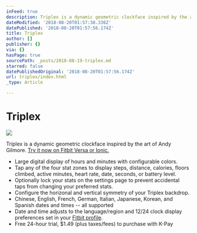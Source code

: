 ```yaml
---
inFeed: true
description: Triplex is a dynamic geometric clockface inspired by the art of Andy Gilmore.
dateModified: '2018-08-20T01:57:38.336Z'
datePublished: '2018-08-20T01:57:56.174Z'
title: Triplex
author: []
publisher: {}
via: {}
hasPage: true
sourcePath: _posts/2018-08-19-triplex.md
starred: false
datePublishedOriginal: '2018-08-20T01:57:56.174Z'
url: triplex/index.html
_type: Article

---
```

# Triplex
![](https://the-grid-user-content.s3-us-west-2.amazonaws.com/bea50b66-8bf4-489a-a72a-0af12b6ca11a.png)

Triplex is a dynamic geometric clockface inspired by the art of Andy Gilmore.
[Try it now on Fitbit Versa or Ionic.][0]

* Large digital display of hours and minutes with configurable colors.
* Tap any of the four stat zones to display steps, distance, calories, floors climbed, active minutes, heart rate, date, seconds, or battery level.
* Optionally lock your stats on the settings page to prevent accidental taps from changing your preferred stats.
* Configure the horizonal and vertical symmetry of your Triplex backdrop.
* Chinese, English, French, German, Italian, Japanese, Korean, and Spanish dates and times -- all supported
* Date and time adjusts to the language/region and 12/24 clock display preferences set in your [Fitbit profile][1].
* Free 24-hour trial, $1.49 (plus taxes/fees) to purchase with K-Pay

[0]: https://gam.fitbit.com/gallery/clock/e59a4433-d4f5-415c-84c1-115a778a4be7
[1]: https://www.fitbit.com/user/profile/edit